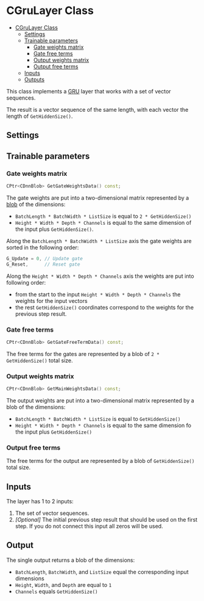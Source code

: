 # CGruLayer Class

<!-- TOC -->

- [CGruLayer Class](#cgrulayer-class)
    - [Settings](#settings)
    - [Trainable parameters](#trainable-parameters)
        - [Gate weights matrix](#gate-weights-matrix)
        - [Gate free terms](#gate-free-terms)
        - [Output weights matrix](#output-weights-matrix)
        - [Output free terms](#output-free-terms)
    - [Inputs](#inputs)
    - [Outputs](#outputs)

<!-- /TOC -->

This class implements a [GRU](https://en.wikipedia.org/wiki/Gated_recurrent_unit) layer that works with a set of vector sequences.

The result is a vector sequence of the same length, with each vector the length of `GetHiddenSize()`.

## Settings

## Trainable parameters

### Gate weights matrix

```c++
CPtr<CDnnBlob> GetGateWeightsData() const;
```

The gate weights are put into a two-dimensional matrix represented by a [blob](DnnBlob.md) of the dimensions:

- `BatchLength * BatchWidth * ListSize` is equal to `2 * GetHiddenSize()`
- `Height * Width * Depth * Channels` is equal to the same dimension of the input plus `GetHiddenSize()`.

Along the `BatchLength * BatchWidth * ListSize` axis the gate weights are sorted in the following order:

```c++
G_Update = 0, // Update gate
G_Reset,      // Reset gate
```

Along the `Height * Width * Depth * Channels` axis the weights are put into following order:

- from the start to the input `Height * Width * Depth * Channels` the weights for the input vectors
- the rest `GetHiddenSize()` coordinates correspond to the weights for the previous step result.

### Gate free terms

```c++
CPtr<CDnnBlob> GetGateFreeTermData() const;
```

The free terms for the gates are represented by a blob of `2 * GetHiddenSize()` total size.

### Output weights matrix

```c++
CPtr<CDnnBlob> GetMainWeightsData() const;
```

The output weights are put into a two-dimensional matrix represented by a blob of the dimensions:

- `BatchLength * BatchWidth * ListSize` is equal to `GetHiddenSize()`
- `Height * Width * Depth * Channels` is equal to the same dimension fo the input plus `GetHiddenSize()`

### Output free terms

The free terms for the output are represented by a blob of `GetHiddenSize()` total size.

## Inputs

The layer has 1 to 2 inputs:

1. The set of vector sequences.
2. *[Optional]* The initial previous step result that should be used on the first step. If you do not connect this input all zeros will be used.

## Output

The single output returns a blob of the dimensions:

- `BatchLength`, `BatchWidth`, and `ListSize` equal the corresponding input dimensions
- `Height`, `Width`, and `Depth` are equal to `1`
- `Channels` equals `GetHiddenSize()`
